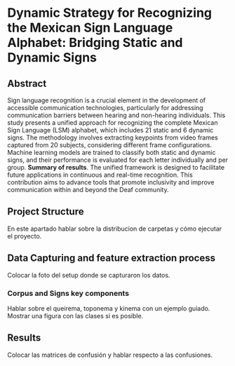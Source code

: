 # Dynamic Strategy for Recognizing the Mexican Sign Language Alphabet: Bridging Static and Dynamic Signs

## Abstract
Sign language recognition is a crucial element in the development of accessible communication technologies, particularly for addressing communication barriers between hearing and non-hearing individuals. This study presents a unified approach for recognizing the complete Mexican Sign Language (LSM) alphabet, which includes 21 static and 6 dynamic signs. The methodology involves extracting keypoints from video frames captured from 20 subjects, considering different frame configurations. Machine learning models are trained to classify both static and dynamic signs, and their performance is evaluated for each letter individually and per group. **Summary of results**. The unified framework is designed to facilitate future applications in continuous and real-time recognition. This contribution aims to advance tools that promote inclusivity and improve communication within and beyond the Deaf community.

## Project Structure
En este apartado hablar sobre la distribucion de carpetas y cómo ejecutar el proyecto. 

## Data Capturing and feature extraction process
Colocar la foto del setup donde se capturaron los datos.

### Corpus and Signs key components
Hablar sobre el queirema, toponema y kinema con un ejemplo guiado.
Mostrar una figura con las clases si es posible.


## Results
Colocar las matrices de confusión y hablar respecto a las confusiones.
